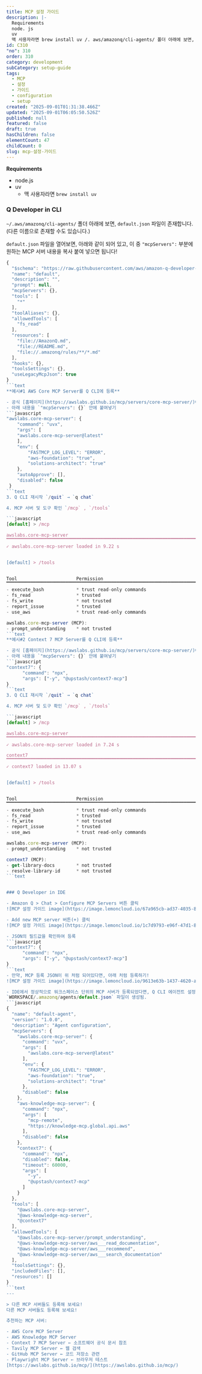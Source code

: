 ```yaml
---
title: MCP 설정 가이드
description: |-
  Requirements
  node. js
  uv
  맥 사용자라면 brew install uv /. aws/amazonq/cli-agents/ 폴더 아래에 보면, default. json 파일이 존재합니다. (다른 이름으로 존재할 수도 있습니다. ) default.
id: C310
"no": 310
order: 310
category: development
subCategory: setup-guide
tags:
  - MCP
  - 설정
  - 가이드
  - configuration
  - setup
created: "2025-09-01T01:31:38.466Z"
updated: "2025-09-01T06:05:50.526Z"
published: null
featured: false
draft: true
hasChildren: false
elementCount: 47
childCount: 0
slug: mcp-설정-가이드
---
```


**Requirements**

- node.js
- uv
  - 맥 사용자라면 `brew install uv`
### **Q Developer in CLI**

`~/.aws/amazonq/cli-agents/` 폴더 아래에 보면, `default.json` 파일이 존재합니다. (다른 이름으로 존재할 수도 있습니다.)

`default.json` 파일을 열어보면, 아래와 같이 되어 있고, 이 중 `"mcpServers":` 부분에 원하는 MCP 서버 내용을 복사 붙여 넣으면 됩니다!

```javascript
{
  "$schema": "https://raw.githubusercontent.com/aws/amazon-q-developer-cli/refs/heads/main/schemas/agent-v1.json",
  "name": "default",
  "description": "",
  "prompt": null,
  "mcpServers": {},
  "tools": [
    "*"
  ],
  "toolAliases": {},
  "allowedTools": [
    "fs_read"
  ],
  "resources": [
    "file://AmazonQ.md",
    "file://README.md",
    "file://.amazonq/rules/**/*.md"
  ],
  "hooks": {},
  "toolsSettings": {},
  "useLegacyMcpJson": true
}
```text
**예시#1 AWS Core MCP Server를 Q CLI에 등록**

- 공식 [홈페이지](https://awslabs.github.io/mcp/servers/core-mcp-server/)에서 사용법 익히기
- 아래 내용을 `"mcpServers": {}` 안에 붙여넣기
```javascript
"awslabs.core-mcp-server": {
    "command": "uvx",
    "args": [
    "awslabs.core-mcp-server@latest"
    ],
    "env": {
        "FASTMCP_LOG_LEVEL": "ERROR",
        "aws-foundation": "true",
        "solutions-architect": "true"
    },
    "autoApprove": [],
    "disabled": false
 }
```text
3. Q CLI 재시작 `/quit` → `q chat`

4. MCP 서버 및 도구 확인 `/mcp` , `/tools`

```javascript
[default] > /mcp

awslabs.core-mcp-server
▔▔▔▔▔▔▔▔▔▔▔▔▔▔▔▔▔▔▔▔▔▔▔▔▔▔▔▔▔▔▔▔▔▔▔▔▔▔▔▔▔▔▔▔▔▔▔▔▔▔▔▔▔▔▔▔▔▔▔▔▔▔▔▔▔▔▔▔▔▔▔▔▔▔▔▔▔▔▔▔▔▔▔▔▔▔▔▔▔▔▔▔▔▔▔▔▔▔▔▔▔▔▔▔▔▔▔▔▔▔▔▔▔▔▔▔▔▔▔▔▔▔▔▔▔▔▔▔
✓ awslabs.core-mcp-server loaded in 9.22 s


[default] > /tools


Tool                      Permission
▔▔▔▔▔▔▔▔▔▔▔▔▔▔▔▔▔▔▔▔▔▔▔▔▔▔▔▔▔▔▔▔▔▔▔▔▔▔▔▔▔▔▔▔▔▔▔▔▔▔▔▔▔▔▔▔▔▔▔▔▔▔▔▔▔▔▔▔▔▔▔▔▔▔▔▔▔▔▔▔▔▔▔▔▔▔▔▔▔▔▔▔▔▔▔▔▔▔▔▔▔▔▔▔▔▔▔▔▔▔▔▔▔▔▔▔▔▔▔▔▔▔▔▔▔▔▔▔Built-in:
- execute_bash            * trust read-only commands
- fs_read                 * trusted
- fs_write                * not trusted
- report_issue            * trusted
- use_aws                 * trust read-only commands

awslabs.core-mcp-server (MCP):
- prompt_understanding    * not trusted
```text
**예시#2 Context 7 MCP Server를 Q CLI에 등록**

- 공식 [홈페이지](https://awslabs.github.io/mcp/servers/core-mcp-server/)에서 사용법 익히기
- 아래 내용을 `"mcpServers": {}` 안에 붙여넣기
```javascript
"context7": {
      "command": "npx",
      "args": ["-y", "@upstash/context7-mcp"]
}
```text
3. Q CLI 재시작 `/quit` → `q chat`

4. MCP 서버 및 도구 확인 `/mcp` , `/tools`

```javascript
[default] > /mcp

awslabs.core-mcp-server
▔▔▔▔▔▔▔▔▔▔▔▔▔▔▔▔▔▔▔▔▔▔▔▔▔▔▔▔▔▔▔▔▔▔▔▔▔▔▔▔▔▔▔▔▔▔▔▔▔▔▔▔▔▔▔▔▔▔▔▔▔▔▔▔▔▔▔▔▔▔▔▔▔▔▔▔▔▔▔▔▔▔▔▔▔▔▔▔▔▔▔▔▔▔▔▔▔▔▔▔▔▔▔▔▔▔▔▔▔▔▔▔▔▔▔▔▔▔▔▔▔▔▔▔▔▔▔▔
✓ awslabs.core-mcp-server loaded in 7.24 s

context7
▔▔▔▔▔▔▔▔▔▔▔▔▔▔▔▔▔▔▔▔▔▔▔▔▔▔▔▔▔▔▔▔▔▔▔▔▔▔▔▔▔▔▔▔▔▔▔▔▔▔▔▔▔▔▔▔▔▔▔▔▔▔▔▔▔▔▔▔▔▔▔▔▔▔▔▔▔▔▔▔▔▔▔▔▔▔▔▔▔▔▔▔▔▔▔▔▔▔▔▔▔▔▔▔▔▔▔▔▔▔▔▔▔▔▔▔▔▔▔▔▔▔▔▔▔▔▔▔
✓ context7 loaded in 13.07 s


[default] > /tools


Tool                      Permission
▔▔▔▔▔▔▔▔▔▔▔▔▔▔▔▔▔▔▔▔▔▔▔▔▔▔▔▔▔▔▔▔▔▔▔▔▔▔▔▔▔▔▔▔▔▔▔▔▔▔▔▔▔▔▔▔▔▔▔▔▔▔▔▔▔▔▔▔▔▔▔▔▔▔▔▔▔▔▔▔▔▔▔▔▔▔▔▔▔▔▔▔▔▔▔▔▔▔▔▔▔▔▔▔▔▔▔▔▔▔▔▔▔▔▔▔▔▔▔▔▔▔▔▔▔▔▔▔Built-in:
- execute_bash            * trust read-only commands
- fs_read                 * trusted
- fs_write                * not trusted
- report_issue            * trusted
- use_aws                 * trust read-only commands

awslabs.core-mcp-server (MCP):
- prompt_understanding    * not trusted

context7 (MCP):
- get-library-docs        * not trusted
- resolve-library-id      * not trusted
```text


### Q Developer in IDE

- Amazon Q > Chat > Configure MCP Servers 버튼 클릭
![MCP 설정 가이드 image](https://image.lemoncloud.io/67a965cb-ad37-4035-8bea-47a7bb1771be)

- Add new MCP server 버튼(+) 클릭
![MCP 설정 가이드 image](https://image.lemoncloud.io/1c7d9793-e96f-47d1-8d52-23c44446e0ac)

- JSON의 필드값을 확인하여 등록
```javascript
"context7": {
      "command": "npx",
      "args": ["-y", "@upstash/context7-mcp"]
}
```text
- 만약, MCP 등록 JSON이 위 처럼 되어있다면, 아래 처럼 등록하기!
![MCP 설정 가이드 image](https://image.lemoncloud.io/9613e63b-1437-4620-a032-5105a0c57c94)

- IDE에서 정상적으로 워크스페이스 단위의 MCP 서버가 등록되었다면, Q CLI 에이전트 설정 파일가 유사하게 생긴 
`WORKSPACE/.amazonq/agents/default.json` 파일이 생성됨.
```javascript
{
  "name": "default-agent",
  "version": "1.0.0",
  "description": "Agent configuration",
  "mcpServers": {
    "awslabs.core-mcp-server": {
      "command": "uvx",
      "args": [
        "awslabs.core-mcp-server@latest"
      ],
      "env": {
        "FASTMCP_LOG_LEVEL": "ERROR",
        "aws-foundation": "true",
        "solutions-architect": "true"
      },
      "disabled": false
    },
    "aws-knowledge-mcp-server": {
      "command": "npx",
      "args": [
        "mcp-remote",
        "https://knowledge-mcp.global.api.aws"
      ],
      "disabled": false
    },
    "context7": {
      "command": "npx",
      "disabled": false,
      "timeout": 60000,
      "args": [
        "-y",
        "@upstash/context7-mcp"
      ]
    }
  },
  "tools": [
    "@awslabs.core-mcp-server",
    "@aws-knowledge-mcp-server",
    "@context7"
  ],
  "allowedTools": [
    "@awslabs.core-mcp-server/prompt_understanding",
    "@aws-knowledge-mcp-server/aws___read_documentation",
    "@aws-knowledge-mcp-server/aws___recommend",
    "@aws-knowledge-mcp-server/aws___search_documentation"
  ],
  "toolsSettings": {},
  "includedFiles": [],
  "resources": []
}
```text
---

> 다른 MCP 서버들도 등록해 보세요!
다른 MCP 서버들도 등록해 보세요!

추천하는 MCP 서버:

- AWS Core MCP Server
- AWS Knowledge MCP Server
- Context 7 MCP Server ← 소프트웨어 공식 문서 참조
- Tavily MCP Server ← 웹 검색
- GitHub MCP Server ← 코드 저장소 관련
- Playwright MCP Server ← 브라우저 테스트
[https://awslabs.github.io/mcp/](https://awslabs.github.io/mcp/)
